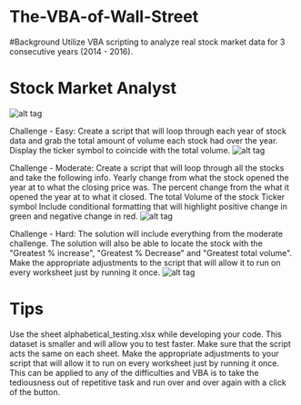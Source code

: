 # The-VBA-of-Wall-Street

#Background
Utilize VBA scripting to analyze real stock market data for 3 consecutive years (2014 - 2016). 

# Stock Market Analyst 
![alt tag]()

Challenge - Easy:
Create a script that will loop through each year of stock data and grab the total amount of volume each stock had over the year.
Display the ticker symbol to coincide with the total volume.
![alt tag]()

Challenge - Moderate:
Create a script that will loop through all the stocks and take the following info.
Yearly change from what the stock opened the year at to what the closing price was.
The percent change from the what it opened the year at to what it closed.
The total Volume of the stock Ticker symbol Include conditional formatting that will highlight positive change in green and negative change in red.
![alt tag]()

Challenge - Hard:
The solution will include everything from the moderate challenge.
The solution will also be able to locate the stock with the "Greatest % increase", "Greatest % Decrease" and "Greatest total volume".
Make the appropriate adjustments to the script that will allow it to run on every worksheet just by running it once.
![alt tag]()

# Tips
Use the sheet alphabetical_testing.xlsx while developing your code. This dataset is smaller and will allow you
to test faster. Make sure that the script acts the same on each sheet. Make the appropriate adjustments to your script that will allow it to run on every worksheet just by running it once. This can be applied to any of the difficulties and VBA is to take the tediousness out of repetitive task and run over and over again with a click of the button.
